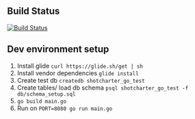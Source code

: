 ## Build Status
[![Build Status](https://travis-ci.org/Alex1sz/shotcharter-go-api.svg?branch=master)](https://travis-ci.org/Alex1sz/shotcharter-go-api)

## Dev environment setup

1. Install glide `curl https://glide.sh/get | sh`
1. Install vendor dependencies `glide install`
1. Create test db `createdb shotcharter_go_test`
1. Create tables/ load db schema `psql shotcharter_go_test -f db/schema_setup.sql`
1. `go build main.go`
1. Run on `PORT=8080 go run main.go`
